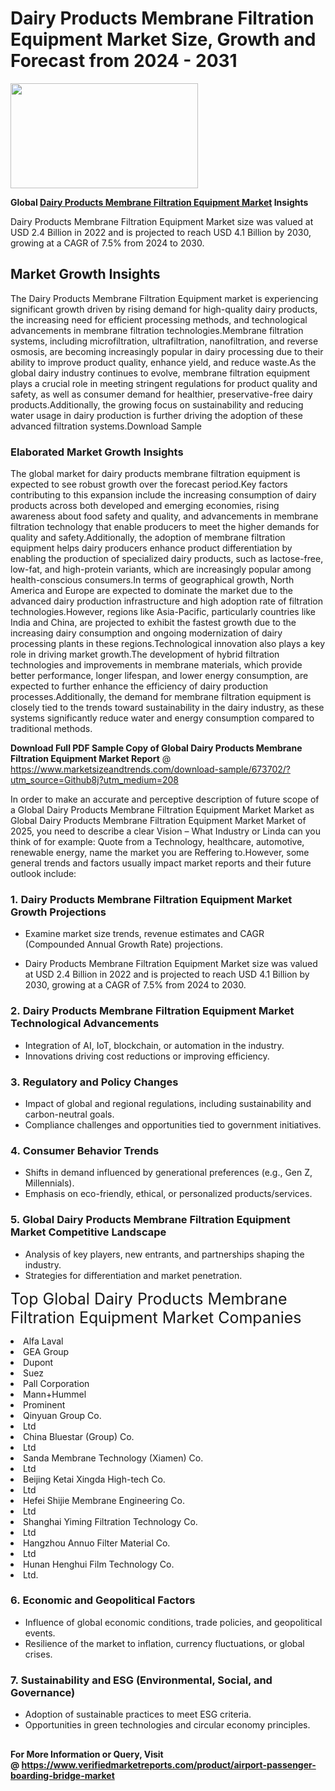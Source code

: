 <H1>Dairy Products Membrane Filtration Equipment Market Size, Growth and Forecast from 2024 - 2031</H1><img class="aligncenter size-medium wp-image-584254" src="https://thirdeyenews.in/wp-content/uploads/2024/09/Global-Market-Research-300x168.jpeg" alt="" width="300" height="168" /><p><strong>Global&nbsp;<a href="https://www.marketsizeandtrends.com/download-sample/673702/?utm_source=Github8j?utm_medium=208">Dairy Products Membrane Filtration Equipment Market</a> Insights</strong></p><p>Dairy Products Membrane Filtration Equipment Market size was valued at USD 2.4 Billion in 2022 and is projected to reach USD 4.1 Billion by 2030, growing at a CAGR of 7.5% from 2024 to 2030.</p><p><h2>Market Growth Insights</h2> The Dairy Products Membrane Filtration Equipment market is experiencing significant growth driven by rising demand for high-quality dairy products, the increasing need for efficient processing methods, and technological advancements in membrane filtration technologies.Membrane filtration systems, including microfiltration, ultrafiltration, nanofiltration, and reverse osmosis, are becoming increasingly popular in dairy processing due to their ability to improve product quality, enhance yield, and reduce waste.As the global dairy industry continues to evolve, membrane filtration equipment plays a crucial role in meeting stringent regulations for product quality and safety, as well as consumer demand for healthier, preservative-free dairy products.Additionally, the growing focus on sustainability and reducing water usage in dairy production is further driving the adoption of these advanced filtration systems.Download Sample <h3>Elaborated Market Growth Insights</h3> The global market for dairy products membrane filtration equipment is expected to see robust growth over the forecast period.Key factors contributing to this expansion include the increasing consumption of dairy products across both developed and emerging economies, rising awareness about food safety and quality, and advancements in membrane filtration technology that enable producers to meet the higher demands for quality and safety.Additionally, the adoption of membrane filtration equipment helps dairy producers enhance product differentiation by enabling the production of specialized dairy products, such as lactose-free, low-fat, and high-protein variants, which are increasingly popular among health-conscious consumers.In terms of geographical growth, North America and Europe are expected to dominate the market due to the advanced dairy production infrastructure and high adoption rate of filtration technologies.However, regions like Asia-Pacific, particularly countries like India and China, are projected to exhibit the fastest growth due to the increasing dairy consumption and ongoing modernization of dairy processing plants in these regions.Technological innovation also plays a key role in driving market growth.The development of hybrid filtration technologies and improvements in membrane materials, which provide better performance, longer lifespan, and lower energy consumption, are expected to further enhance the efficiency of dairy production processes.Additionally, the demand for membrane filtration equipment is closely tied to the trends toward sustainability in the dairy industry, as these systems significantly reduce water and energy consumption compared to traditional methods.</p><p><span class=""><strong>Download Full PDF Sample Copy of Global Dairy Products Membrane Filtration Equipment Market Report</strong> @ <a href="https://www.marketsizeandtrends.com/download-sample/673702/?utm_source=Github8j?utm_medium=208" target="_blank">https://www.marketsizeandtrends.com/download-sample/673702/?utm_source=Github8j?utm_medium=208</a></span></p><p>In order to make an accurate and perceptive description of future scope of a Global&nbsp;Dairy Products Membrane Filtration Equipment Market Market as Global&nbsp;Dairy Products Membrane Filtration Equipment Market Market of 2025, you need to describe a clear Vision &ndash; What Industry or Linda can you think of for example: Quote from a Technology, healthcare, automotive, renewable energy, name the market you are Reffering to.However, some general trends and factors usually impact market reports and their future outlook include:</p><h3>1.&nbsp;<strong>Dairy Products Membrane Filtration Equipment Market Growth Projections</strong></h3><ul><li>Examine market size trends, revenue estimates and CAGR (Compounded Annual Growth Rate) projections.</li><li><p>Dairy Products Membrane Filtration Equipment Market size was valued at USD 2.4 Billion in 2022 and is projected to reach USD 4.1 Billion by 2030, growing at a CAGR of 7.5% from 2024 to 2030.</p></li></ul><h3>2.&nbsp;<strong>Dairy Products Membrane Filtration Equipment Market Technological Advancements</strong></h3><ul><li>Integration of AI, IoT, blockchain, or automation in the industry.</li><li>Innovations driving cost reductions or improving efficiency.</li></ul><h3>3.&nbsp;<strong>Regulatory and Policy Changes</strong></h3><ul><li>Impact of global and regional regulations, including sustainability and carbon-neutral goals.</li><li>Compliance challenges and opportunities tied to government initiatives.</li></ul><h3>4.&nbsp;<strong>Consumer Behavior Trends</strong></h3><ul><li>Shifts in demand influenced by generational preferences (e.g., Gen Z, Millennials).</li><li>Emphasis on eco-friendly, ethical, or personalized products/services.</li></ul><h3>5.&nbsp;<strong>Global Dairy Products Membrane Filtration Equipment Market Competitive Landscape</strong></h3><ul><li>Analysis of key players, new entrants, and partnerships shaping the industry.</li><li>Strategies for differentiation and market penetration.</li></ul><p data-pm-slice="1 1 []"><span style="color: inherit; font-family: inherit; font-size: 25px;">Top Global Dairy Products Membrane Filtration Equipment Market Companies</span></p><div class="" data-test-id=""><p><li>Alfa Laval</li><li> GEA Group</li><li> Dupont</li><li> Suez</li><li> Pall Corporation</li><li> Mann+Hummel</li><li> Prominent</li><li> Qinyuan Group Co.</li><li> Ltd</li><li> China Bluestar (Group) Co.</li><li> Ltd</li><li> Sanda Membrane Technology (Xiamen) Co.</li><li> Ltd</li><li> Beijing Ketai Xingda High-tech Co.</li><li> Ltd</li><li> Hefei Shijie Membrane Engineering Co.</li><li> Ltd</li><li> Shanghai Yiming Filtration Technology Co.</li><li> Ltd</li><li> Hangzhou Annuo Filter Material Co.</li><li> Ltd</li><li> Hunan Henghui Film Technology Co.</li><li> Ltd.</li></p></div><h3>6.&nbsp;<strong>Economic and Geopolitical Factors</strong></h3><ul><li>Influence of global economic conditions, trade policies, and geopolitical events.</li><li>Resilience of the market to inflation, currency fluctuations, or global crises.</li></ul><h3>7.&nbsp;<strong>Sustainability and ESG (Environmental, Social, and Governance)</strong></h3><ul><li>Adoption of sustainable practices to meet ESG criteria.</li><li>Opportunities in green technologies and circular economy principles.</li></ul><h2><strong style="font-size: 14px;">For More Information or Query, Visit @&nbsp;</strong><a style="background-color: #ffffff; font-size: 14px;" href="https://www.marketsizeandtrends.com/report/dairy-products-membrane-filtration-equipment-market/" target="_blank">https://www.verifiedmarketreports.com/product/airport-passenger-boarding-bridge-market</a></h2>